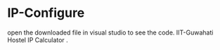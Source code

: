 IP-Configure
============
open the downloaded file in visual studio to see the code.
IIT-Guwahati Hostel IP Calculator .
